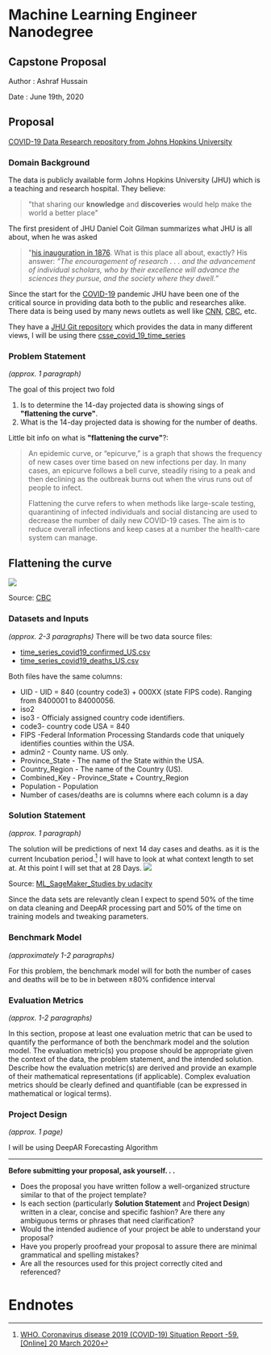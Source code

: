 # Machine Learning Engineer Nanodegree
## Capstone Proposal
Author
: Ashraf Hussain

Date 
: June 19th, 2020


## Proposal
[COVID-19 Data Research repository from Johns Hopkins University](https://github.com/CSSEGISandData/COVID-19/tree/master/csse_covid_19_data/csse_covid_19_time_series)

### Domain Background
The data is publicly available form  Johns Hopkins University (JHU) which is a teaching and research hospital. They believe: 
> "that sharing our **knowledge** and **discoveries** would help make the world a better place"  

The first president of JHU Daniel Coit Gilman summarizes what JHU is all about, when he was asked 
>"[his inauguration in 1876](https://www.jhu.edu/about/history/gilman-address/). What is this place all about, exactly? His answer: 
>_“The encouragement of research . . . and the advancement of individual scholars, who by their excellence will advance the sciences they pursue, and the society where they dwell.”_

Since the start for the [COVID-19]([https://en.wikipedia.org/wiki/Coronavirus_disease_2019](https://en.wikipedia.org/wiki/Coronavirus_disease_2019)) pandemic JHU have been one of the critical source in providing data both to the public and researches alike. There data is being used by many news outlets as well like [CNN]([https://www.cnn.com/interactive/2020/health/coronavirus-us-maps-and-cases/](https://www.cnn.com/interactive/2020/health/coronavirus-us-maps-and-cases/)), [CBC]([https://newsinteractives.cbc.ca/coronavirustracker/](https://newsinteractives.cbc.ca/coronavirustracker/)), etc.

They have a [JHU Git repository](git@github.com:CSSEGISandData/COVID-19.git) which provides the data in many different views, I will be using there [csse_covid_19_time_series](https://github.com/CSSEGISandData/COVID-19/tree/master/csse_covid_19_data/csse_covid_19_time_series "csse_covid_19_time_series") 

### Problem Statement
_(approx. 1 paragraph)_

The goal of this project two fold 
1. Is to determine the 14-day projected data is showing sings of **"flattening the curve"**.
2. What is the 14-day projected data is showing for the number of deaths. 

Little bit info on what is **"flattening the curve"**?:
>An epidemic curve, or “epicurve,” is a graph that shows the frequency of new cases over time based on new infections per day. In many cases, an epicurve follows a bell curve, steadily rising to a peak and then declining as the outbreak burns out when the virus runs out of people to infect.
>
>Flattening the curve refers to when methods like large-scale testing, quarantining of infected individuals and social distancing are used to decrease the number of daily new COVID-19 cases. The aim is to reduce overall infections and keep cases at a number the health-care system can manage.

## Flattening the curve
[<img src="https://github.com/sahussain/Udacity-MLEN-CapstoneProject/blob/master/Images/Flatteningthecurve.svg">](https://github.com/sahussain/Udacity-MLEN-CapstoneProject/blob/master/Images/Flatteningthecurve.svg)

Source: [CBC]([https://newsinteractives.cbc.ca/coronaviruscurve/](https://newsinteractives.cbc.ca/coronaviruscurve/))


### Datasets and Inputs
_(approx. 2-3 paragraphs)_
There will be two data source files:
- [time_series_covid19_confirmed_US.csv](https://github.com/CSSEGISandData/COVID-19/blob/master/csse_covid_19_data/csse_covid_19_time_series/time_series_covid19_confirmed_US.csv "time_series_covid19_confirmed_US.csv")
- [time_series_covid19_deaths_US.csv](https://github.com/CSSEGISandData/COVID-19/blob/master/csse_covid_19_data/csse_covid_19_time_series/time_series_covid19_deaths_US.csv "time_series_covid19_deaths_US.csv")

Both files have the same columns:
* UID - UID = 840 (country code3) + 000XX (state FIPS code). Ranging from 8400001 to 84000056.
* iso2
* iso3 - Officialy assigned country code identifiers.
* code3- country code USA = 840
* FIPS -Federal Information Processing Standards code that uniquely identifies counties within the USA.
* admin2 - County name. US only.
* Province_State - The name of the State within the USA.
* Country_Region - The name of the Country (US).
* Combined_Key -  Province_State + Country_Region 
* Population - Population
* Number of cases/deaths are is columns where each column is a day


### Solution Statement
_(approx. 1 paragraph)_

 The solution will be predictions of next 14 day cases and deaths. as it is the current Incubation period.[^1] I will have to look at what context length to set at. At this point I will set that at 28 Days.
[<img src="https://github.com/sahussain/ML_SageMaker_Studies/blob/master/Time_Series_Forecasting/notebook_ims/context_prediction_windows.png">](https://github.com/sahussain/ML_SageMaker_Studies/blob/master/Time_Series_Forecasting/notebook_ims/context_prediction_windows.png)

Source: [ML_SageMaker_Studies by udacity]([https://newsinteractives.cbc.ca/coronaviruscurve/](https://github.com/udacity/ML_SageMaker_Studies/tree/master/Time_Series_Forecasting/notebook_ims))
 
Since the data sets are relevantly clean I expect to spend 50% of the time on data cleaning and DeepAR processing part and 50% of the time on training models and tweaking parameters.


### Benchmark Model
_(approximately 1-2 paragraphs)_

For this problem, the benchmark model will for both the number of cases and deaths will be to be in between ±80% confidence interval 

### Evaluation Metrics
_(approx. 1-2 paragraphs)_


In this section, propose at least one evaluation metric that can be used to quantify the performance of both the benchmark model and the solution model. The evaluation metric(s) you propose should be appropriate given the context of the data, the problem statement, and the intended solution. Describe how the evaluation metric(s) are derived and provide an example of their mathematical representations (if applicable). Complex evaluation metrics should be clearly defined and quantifiable (can be expressed in mathematical or logical terms).


### Project Design
_(approx. 1 page)_


I will be using DeepAR Forecasting Algorithm


-----------


**Before submitting your proposal, ask yourself. . .**


- Does the proposal you have written follow a well-organized structure similar to that of the project template?
- Is each section (particularly **Solution Statement** and **Project Design**) written in a clear, concise and specific fashion? Are there any ambiguous terms or phrases that need clarification?
- Would the intended audience of your project be able to understand your proposal?
- Have you properly proofread your proposal to assure there are minimal grammatical and spelling mistakes?
- Are all the resources used for this project correctly cited and referenced?

# Endnotes
[^1]: [WHO. Coronavirus disease 2019 (COVID-19) Situation Report -59. [Online] 20 March 2020](https://www.who.int/docs/default-source/coronaviruse/situation-reports/20200319-sitrep-59-covid-19.pdf?sfvrsn=c3dcdef9_2)
<!--stackedit_data:
eyJoaXN0b3J5IjpbLTExMTE1MTUyNzcsMzYzNjkwNTY2LDE0ND
c2Njc0NDYsMTM4MzI5MjI0MiwxNjMxNjEyMzgwLC0xNjgwNzI0
MTIsLTg5MDQ1NjkwLC04MDMzNTExOTAsLTk4MTE1MDMwLC0yMD
A0OTQ4NTkxLDE2MDg3Njg1NjgsMTI2OTA1NTQ4MCwxMjE1ODA1
ODg4LC0xOTYyMjQ3NTE3LC0xNzE3MTA1MzU2XX0=
-->